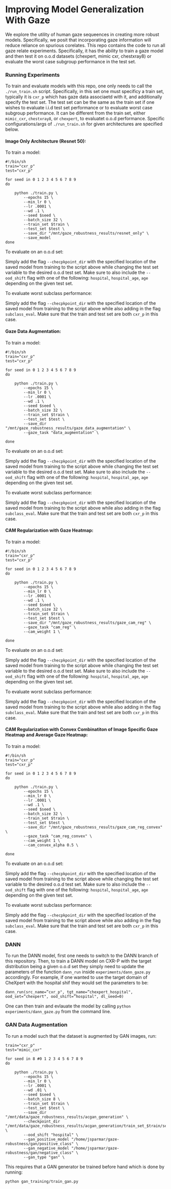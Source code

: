 # Improving Model Generalization With Gaze

We explore the utility of human gaze sequeences in creating more robust models. Specifically, we posit that incorporating gaze information will reduce reliance on spurious corelates. This repo contains the code to run all gaze relate experiments. Specifically, it has the ability to train a gaze model and then test it on o.o.d datasets (chexpert, mimic cxr, chestxray8) or evaluate the worst case subgroup performance in the test set. 

### Running Experiments 

To train and evaluate models with this repo, one only needs to call the `./run_train.sh` script. Specifically, in this set one must specificy a train set, typically it is `cxr_p` which has gaze data associaetd with it, and additionally specify the test set. The test set can be the same as the train set if one wishes to evaluate i.i.d test set performance or to evaluate worst case subgroup performance. It can be different from the train set, either `mimic_cxr`, `chestxray8`, or `chexpert`, to evaluatet o.o.d performance. Specific configurations/args of `./run_train.sh` for given architectures are specified below.

#### Image Only Architecture (Resnet 50):

To train a model:

```
#!/bin/sh
train="cxr_p"
test="cxr_p"

for seed in 0 1 2 3 4 5 6 7 8 9 
do
  
    python ./train.py \
        --epochs 15 \
        --min_lr 0 \
        --lr .0001 \
        --wd .1 \
        --seed $seed \
        --batch_size 32 \
        --train_set $train \
        --test_set $test \
        --save_dir "/mnt/gaze_robustness_results/resnet_only" \
        --save_model            
done

```

To evaluate on an o.o.d set:

Simply add the flag `--checpkpoint_dir` with the specified location of the saved model from training to the script above while changing the test set variable to the desired o.o.d test set. Make sure to also include the `--ood_shift` flag with one of the following: `hospital`, `hospital_age`, `age` depending on the given test set.

To evaluate worst subclass performance:

Simply add the flag `--checpkpoint_dir` with the specified location of the saved model from training to the script above while also adding in the flag `subclass_eval`. Make sure that the train and test set are both `cxr_p` in this case. 

#### Gaze Data Augmentation:
To train a model: 
```
#!/bin/sh
train="cxr_p"
test="cxr_p"

for seed in 0 1 2 3 4 5 6 7 8 9 
do
  
    python ./train.py \
        --epochs 15 \
        --min_lr 0 \
        --lr .0001 \
        --wd .1 \
        --seed $seed \
        --batch_size 32 \
        --train_set $train \
        --test_set $test \
        --save_dir "/mnt/gaze_robustness_results/gaze_data_augmentation" \
        --gaze_task "data_augmentation" \
      
done
```

To evaluate on an o.o.d set:

Simply add the flag `--checpkpoint_dir` with the specified location of the saved model from training to the script above while changing the test set variable to the desired o.o.d test set. Make sure to also include the `--ood_shift` flag with one of the following: `hospital`, `hospital_age`, `age` depending on the given test set.

To evaluate worst subclass performance:

Simply add the flag `--checpkpoint_dir` with the specified location of the saved model from training to the script above while also adding in the flag `subclass_eval`. Make sure that the train and test set are both `cxr_p` in this case. 


#### CAM Regularization with Gaze Heatmap: 

To train a model: 
```
#!/bin/sh
train="cxr_p"
test="cxr_p"

for seed in 0 1 2 3 4 5 6 7 8 9 
do
  
    python ./train.py \
        --epochs 15 \
        --min_lr 0 \
        --lr .0001 \
        --wd .1 \
        --seed $seed \
        --batch_size 32 \
        --train_set $train \
        --test_set $test \
        --save_dir "/mnt/gaze_robustness_results/gaze_cam_reg" \
        --gaze_task "cam_reg" \
        --cam_weight 1 \
      
done
```

To evaluate on an o.o.d set:

Simply add the flag `--checpkpoint_dir` with the specified location of the saved model from training to the script above while changing the test set variable to the desired o.o.d test set. Make sure to also include the `--ood_shift` flag with one of the following: `hospital`, `hospital_age`, `age` depending on the given test set.

To evaluate worst subclass performance:

Simply add the flag `--checpkpoint_dir` with the specified location of the saved model from training to the script above while also adding in the flag `subclass_eval`. Make sure that the train and test set are both `cxr_p` in this case. 

#### CAM Regularization with Convex Combinatiton of Image Specific Gaze Heatmap and Average Gaze Heatmap:

To train a model: 

```
#!/bin/sh
train="cxr_p"
test="cxr_p"

for seed in 0 1 2 3 4 5 6 7 8 9 
do
  
    python ./train.py \
        --epochs 15 \
        --min_lr 0 \
        --lr .0001 \
        --wd .1 \
        --seed $seed \
        --batch_size 32 \
        --train_set $train \
        --test_set $test \
        --save_dir "/mnt/gaze_robustness_results/gaze_cam_reg_convex" \
        --gaze_task "cam_reg_convex" \
        --cam_weight 1 \
        --cam_convex_alpha 0.5 \
      
done
```

To evaluate on an o.o.d set:

Simply add the flag `--checpkpoint_dir` with the specified location of the saved model from training to the script above while changing the test set variable to the desired o.o.d test set. Make sure to also include the `--ood_shift` flag with one of the following: `hospital`, `hospital_age`, `age` depending on the given test set.

To evaluate worst subclass performance:

Simply add the flag `--checpkpoint_dir` with the specified location of the saved model from training to the script above while also adding in the flag `subclass_eval`. Make sure that the train and test set are both `cxr_p` in this case. 


### DANN

To run the DANN model, first one needs to switch to the DANN branch of this repository. Then, to train a DANN model on CXR-P with the target distribution being a given o.o.d set they simply need to update the parameters of the function `dann_run` inside `experiments/dann_gaze.py` accordingly. For example, if one wanted to use the target domain of CheXpert with the hospital shif they would set the parameters to be:

```
dann_run(src_name=”cxr_p", tgt_name=”chexpert_hospital", ood_set=”chexpert", ood_shift=”hospital", dl_seed=0)
```

One can then train and evlauate the model by calling `python experiments/dann_gaze.py` from the command line. 


### GAN Data Augmentation 

To run a model such that the dataset is augmented by GAN images, run:

```
train="cxr_p"
test="mimic_cxr"

for seed in 8 #0 1 2 3 4 5 6 7 8 9
do

    python ./train.py \
        --epochs 15 \
        --min_lr 0 \
        --lr .0001 \
        --wd .01 \
        --seed $seed \
        --batch_size 8 \
        --train_set $train \
        --test_set $test \
        --save_dir "/mnt/data/gaze_robustness_results/acgan_generation" \
        --checkpoint_dir "/mnt/data/gaze_robustness_results/acgan_generation/train_set_$train/seed_$seed/model.pt" \
        --ood_shift "hospital" \
        --gan_positive_model "/home/jsparmar/gaze-robustness/gan/positive_class" \
        --gan_negative_model "/home/jsparmar/gaze-robustness/gan/negative_class" \
        --gan_type "gan" \
```

This requires that a GAN generator be trained before hand which is done by running: 

```
python gan_training/train_gan.py
```



